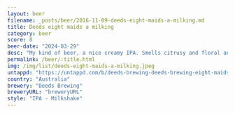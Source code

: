```yaml
---
layout: beer
filename: _posts/beer/2016-11-09-deeds-eight-maids-a-milking.md
title: Deeds eight maids a milking
category: beer
score: 8
beer-date: "2024-03-29"
desc: "My kind of beer, a nice creamy IPA. Smells citrusy and floral and tastes oh so smooth. A little bit of burnt hops in the bottom of the can"
permalink: /beer/:title.html
img: /img/list/deeds-eight-maids-a-milking.jpeg
untappd: "https://untappd.com/b/deeds-brewing-deeds-brewing-eight-maids-a-milking/5603306"
country: "Australia"
brewery: "Deeds Brewing"
breweryURL: "breweryURL"
style: "IPA - Milkshake"
---
```

